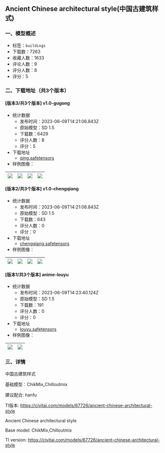 ## Ancient Chinese architectural style(中国古建筑样式)
### 一、模型概述

- 标签：`buildings`
- 下载数：7263
- 收藏人数：1633
- 评论人数：9
- 评分人数：8
- 评分：5

### 二、下载地址（共3个版本）

#### [版本3/共3个版本] v1.0-gugong

- 统计数据
  - 发布时间：2023-06-09T14:21:06.843Z
  - 原始模型：SD 1.5
  - 下载数：6429
  - 评分人数：8
  - 评分：5
- 下载地址
  - [qing.safetensors](https://civitai.com/api/download/models/22164)
- 样例图像：

| <img src="https://image.civitai.com/xG1nkqKTMzGDvpLrqFT7WA/8e495af9-817a-49f9-4d6b-2bb425de5100/width=450/237587.jpeg" /> | <img src="https://image.civitai.com/xG1nkqKTMzGDvpLrqFT7WA/035ab9f3-9461-4919-19bc-1a8868693600/width=450/268291.jpeg" /> | <img src="https://image.civitai.com/xG1nkqKTMzGDvpLrqFT7WA/3025d8b1-1822-4eb2-f9ef-fd7f0e260900/width=450/237589.jpeg" /> | <img src="https://image.civitai.com/xG1nkqKTMzGDvpLrqFT7WA/c8b60bcd-5df2-4ced-41fa-bd38ea4f7300/width=450/268290.jpeg" /> |
| ---- | ---- | ---- | ---- |

#### [版本2/共3个版本] v1.0-chengqiang

- 统计数据
  - 发布时间：2023-06-09T14:21:06.843Z
  - 原始模型：SD 1.5
  - 下载数：643
  - 评分人数：0
  - 评分：0
- 下载地址
  - [chengqiang.safetensors](https://civitai.com/api/download/models/22612)
- 样例图像：

| <img src="https://image.civitai.com/xG1nkqKTMzGDvpLrqFT7WA/51af39b7-92ed-4aea-b280-88708befd700/width=450/243433.jpeg" /> | <img src="https://image.civitai.com/xG1nkqKTMzGDvpLrqFT7WA/f05a2d1c-61e7-4a33-97b6-dbf4897a7a00/width=450/243432.jpeg" /> | <img src="https://image.civitai.com/xG1nkqKTMzGDvpLrqFT7WA/bb8b009f-2288-42d5-c77b-f6130177ba00/width=450/243431.jpeg" /> | <img src="https://image.civitai.com/xG1nkqKTMzGDvpLrqFT7WA/630ce1da-f9ee-47a8-ad9e-07d245b38200/width=450/247979.jpeg" /> |
| ---- | ---- | ---- | ---- |

#### [版本1/共3个版本] anime-louyu

- 统计数据
  - 发布时间：2023-06-09T14:23:40.124Z
  - 原始模型：SD 1.5
  - 下载数：191
  - 评分人数：0
  - 评分：0
- 下载地址
  - [louyu.safetensors](https://civitai.com/api/download/models/92455)
- 样例图像：

| <img src="https://image.civitai.com/xG1nkqKTMzGDvpLrqFT7WA/221709a2-912b-4f5e-a5bf-7584d41be9f6/width=450/1084913.jpeg" /> | <img src="https://image.civitai.com/xG1nkqKTMzGDvpLrqFT7WA/c63eb426-744f-4291-bd71-528193ca4c05/width=450/1084920.jpeg" /> |
| ---- | ---- |


### 三、详情
<p>中国古建筑样式</p><p>基础模型：ChikMix<strong>,</strong>Chilloutmix</p><p>建议配合: hanfu</p><p>TI版本: <a target="_blank" rel="ugc" href="https://civitai.com/models/67726/ancient-chinese-architectural-style"> https://civitai.com/models/67726/ancient-chinese-architectural-style</a></p><p></p><p>Ancient Chinese architectural style</p><p>Base model: ChikMix,Chilloutmix</p><p>TI version: <a target="_blank" rel="ugc" href="https://civitai.com/models/67726/ancient-chinese-architectural-style">https://civitai.com/models/67726/ancient-chinese-architectural-style</a></p>